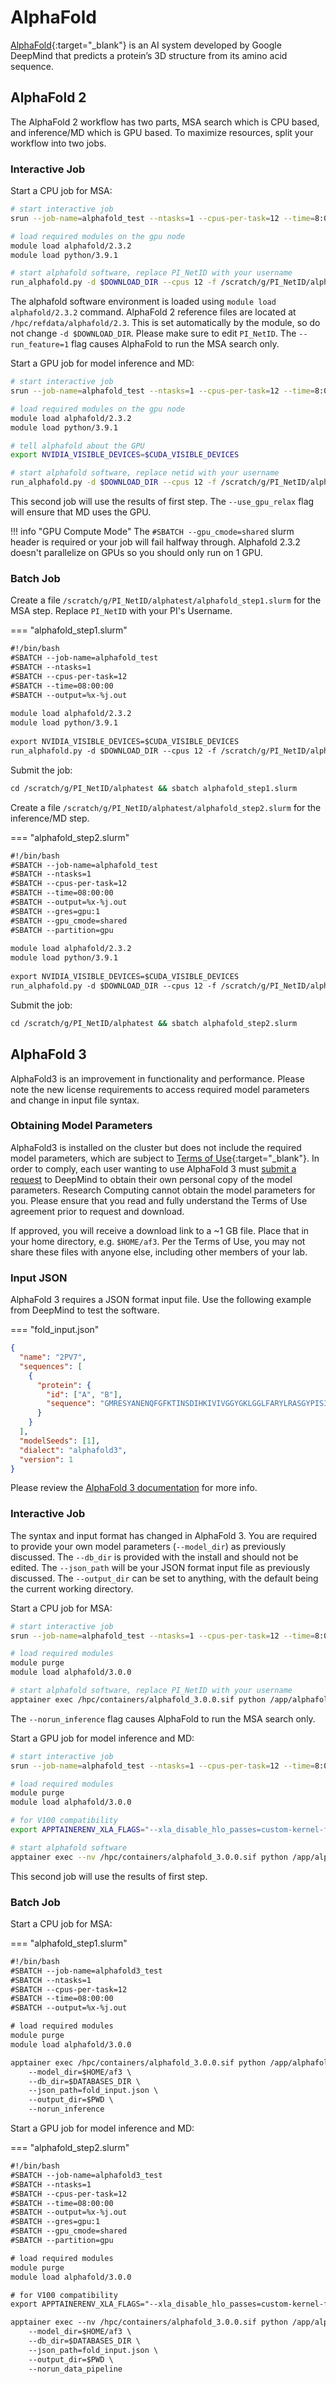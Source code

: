 # AlphaFold

[AlphaFold](https://deepmind.google/technologies/alphafold/){:target="_blank"} is an AI system developed by Google DeepMind that predicts a protein’s 3D structure from its amino acid sequence.

## AlphaFold 2

The AlphaFold 2 workflow has two parts, MSA search which is CPU based, and inference/MD which is GPU based. To maximize resources, split your workflow into two jobs.

### Interactive Job

Start a CPU job for MSA:

```bash
# start interactive job
srun --job-name=alphafold_test --ntasks=1 --cpus-per-task=12 --time=8:00:00 --pty bash

# load required modules on the gpu node
module load alphafold/2.3.2
module load python/3.9.1

# start alphafold software, replace PI_NetID with your username
run_alphafold.py -d $DOWNLOAD_DIR --cpus 12 -f /scratch/g/PI_NetID/alphatest/some.fasta -t 2020-05-14 -o /scratch/g/PI_NetID/alphatest/output --run_feature=1
```

The alphafold software environment is loaded using `module load alphafold/2.3.2` command. AlphaFold 2 reference files are located at `/hpc/refdata/alphafold/2.3`. This is set automatically by the module, so do not change `-d $DOWNLOAD_DIR`. Please make sure to edit `PI_NetID`. The `--run_feature=1` flag causes AlphaFold to run the MSA search only.

Start a GPU job for model inference and MD:

```bash
# start interactive job
srun --job-name=alphafold_test --ntasks=1 --cpus-per-task=12 --time=8:00:00 --gres=gpu:1 --gpu_cmode=shared --pty bash

# load required modules on the gpu node
module load alphafold/2.3.2
module load python/3.9.1

# tell alphafold about the GPU
export NVIDIA_VISIBLE_DEVICES=$CUDA_VISIBLE_DEVICES

# start alphafold software, replace netid with your username
run_alphafold.py -d $DOWNLOAD_DIR --cpus 12 -f /scratch/g/PI_NetID/alphatest/some.fasta -t 2020-05-14 -o /scratch/g/PI_NetID/alphatest/output --use_gpu_relax
```

This second job will use the results of first step. The `--use_gpu_relax` flag will ensure that MD uses the GPU.

!!! info "GPU Compute Mode"
    The `#SBATCH --gpu_cmode=shared` slurm header is required or your job will fail halfway through. Alphafold 2.3.2 doesn't parallelize on GPUs so you should only run on 1 GPU.

### Batch Job

Create a file `/scratch/g/PI_NetID/alphatest/alphafold_step1.slurm` for the MSA step. Replace `PI_NetID` with your PI's Username.

=== "alphafold_step1.slurm"

```txt
#!/bin/bash
#SBATCH --job-name=alphafold_test
#SBATCH --ntasks=1
#SBATCH --cpus-per-task=12
#SBATCH --time=08:00:00
#SBATCH --output=%x-%j.out
  
module load alphafold/2.3.2
module load python/3.9.1
  
export NVIDIA_VISIBLE_DEVICES=$CUDA_VISIBLE_DEVICES
run_alphafold.py -d $DOWNLOAD_DIR --cpus 12 -f /scratch/g/PI_NetID/alphatest/some.fasta -t 2020-05-14 -o /scratch/g/PI_NetID/alphatest/output --run_feature=1
```

Submit the job:

```bash
cd /scratch/g/PI_NetID/alphatest && sbatch alphafold_step1.slurm
```

Create a file `/scratch/g/PI_NetID/alphatest/alphafold_step2.slurm` for the inference/MD step.

=== "alphafold_step2.slurm"

```txt
#!/bin/bash
#SBATCH --job-name=alphafold_test
#SBATCH --ntasks=1
#SBATCH --cpus-per-task=12
#SBATCH --time=08:00:00
#SBATCH --output=%x-%j.out
#SBATCH --gres=gpu:1
#SBATCH --gpu_cmode=shared  
#SBATCH --partition=gpu
  
module load alphafold/2.3.2
module load python/3.9.1
  
export NVIDIA_VISIBLE_DEVICES=$CUDA_VISIBLE_DEVICES
run_alphafold.py -d $DOWNLOAD_DIR --cpus 12 -f /scratch/g/PI_NetID/alphatest/some.fasta -t 2020-05-14 -o /scratch/g/PI_NetID/alphatest/output --use_gpu_relax
```

Submit the job:

```bash
cd /scratch/g/PI_NetID/alphatest && sbatch alphafold_step2.slurm
```

## AlphaFold 3

AlphaFold3 is an improvement in functionality and performance. Please note the new license requirements to access required model parameters and change in input file syntax.

### Obtaining Model Parameters

AlphaFold3 is installed on the cluster but does not include the required model parameters, which are subject to [Terms of Use](https://github.com/google-deepmind/alphafold3/blob/main/WEIGHTS_TERMS_OF_USE.md){:target="_blank"}. In order to comply, each user wanting to use AlphaFold 3 must [submit a request](https://forms.gle/svvpY4u2jsHEwWYS6) to DeepMind to obtain their own personal copy of the model parameters. Research Computing cannot obtain the model parameters for you. Please ensure that you read and fully understand the Terms of Use agreement prior to request and download.

If approved, you will receive a download link to a ~1 GB file. Place that in your home directory, e.g. `$HOME/af3`. Per the Terms of Use, you may not share these files with anyone else, including other members of your lab.

### Input JSON

AlphaFold 3 requires a JSON format input file. Use the following example from DeepMind to test the software.

=== "fold_input.json"

```json
{
  "name": "2PV7",
  "sequences": [
    {
      "protein": {
        "id": ["A", "B"],
        "sequence": "GMRESYANENQFGFKTINSDIHKIVIVGGYGKLGGLFARYLRASGYPISILDREDWAVAESILANADVVIVSVPINLTLETIERLKPYLTENMLLADLTSVKREPLAKMLEVHTGAVLGLHPMFGADIASMAKQVVVRCDGRFPERYEWLLEQIQIWGAKIYQTNATEHDHNMTYIQALRHFSTFANGLHLSKQPINLANLLALSSPIYRLELAMIGRLFAQDAELYADIIMDKSENLAVIETLKQTYDEALTFFENNDRQGFIDAFHKVRDWFGDYSEQFLKESRQLLQQANDLKQG"
      }
    }
  ],
  "modelSeeds": [1],
  "dialect": "alphafold3",
  "version": 1
}
```

Please review the [AlphaFold 3 documentation](https://github.com/google-deepmind/alphafold3/blob/main/docs/input.md) for more info.

<!-- markdownlint-disable MD024 -->
### Interactive Job

The syntax and input format has changed in AlphaFold 3. You are required to provide your own model parameters (`--model_dir`) as previously discussed. The `--db_dir` is provided with the install and should not be edited. The `--json_path` will be your JSON format input file as previously discussed. The `--output_dir` can be set to anything, with the default being the current working directory.

Start a CPU job for MSA:

```bash
# start interactive job
srun --job-name=alphafold_test --ntasks=1 --cpus-per-task=12 --time=8:00:00 --pty bash

# load required modules
module purge
module load alphafold/3.0.0

# start alphafold software, replace PI_NetID with your username
apptainer exec /hpc/containers/alphafold_3.0.0.sif python /app/alphafold/run_alphafold.py --model_dir=$HOME/af3 --db_dir=$DATABASES_DIR --json_path=fold_input.json --output_dir=$PWD --norun_inference
```

The `--norun_inference` flag causes AlphaFold to run the MSA search only.

Start a GPU job for model inference and MD:

```bash
# start interactive job
srun --job-name=alphafold_test --ntasks=1 --cpus-per-task=12 --time=8:00:00 --gres=gpu:1 --gpu_cmode=shared --pty bash

# load required modules
module purge
module load alphafold/3.0.0

# for V100 compatibility
export APPTAINERENV_XLA_FLAGS="--xla_disable_hlo_passes=custom-kernel-fusion-rewriter"

# start alphafold software
apptainer exec --nv /hpc/containers/alphafold_3.0.0.sif python /app/alphafold/run_alphafold.py --model_dir=$HOME/af3 --db_dir=$DATABASES_DIR --json_path=fold_input.json --output_dir=$PWD --norun_data_pipeline
```

This second job will use the results of first step.

### Batch Job

Start a CPU job for MSA:

=== "alphafold_step1.slurm"

```txt
#!/bin/bash
#SBATCH --job-name=alphafold3_test
#SBATCH --ntasks=1
#SBATCH --cpus-per-task=12
#SBATCH --time=08:00:00
#SBATCH --output=%x-%j.out

# load required modules
module purge
module load alphafold/3.0.0

apptainer exec /hpc/containers/alphafold_3.0.0.sif python /app/alphafold/run_alphafold.py \
    --model_dir=$HOME/af3 \
    --db_dir=$DATABASES_DIR \
    --json_path=fold_input.json \
    --output_dir=$PWD \
    --norun_inference
```

Start a GPU job for model inference and MD:

=== "alphafold_step2.slurm"

```txt
#!/bin/bash
#SBATCH --job-name=alphafold3_test
#SBATCH --ntasks=1
#SBATCH --cpus-per-task=12
#SBATCH --time=08:00:00
#SBATCH --output=%x-%j.out
#SBATCH --gres=gpu:1
#SBATCH --gpu_cmode=shared  
#SBATCH --partition=gpu

# load required modules
module purge
module load alphafold/3.0.0

# for V100 compatibility
export APPTAINERENV_XLA_FLAGS="--xla_disable_hlo_passes=custom-kernel-fusion-rewriter"

apptainer exec --nv /hpc/containers/alphafold_3.0.0.sif python /app/alphafold/run_alphafold.py \
    --model_dir=$HOME/af3 \
    --db_dir=$DATABASES_DIR \
    --json_path=fold_input.json \
    --output_dir=$PWD \
    --norun_data_pipeline
```
